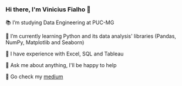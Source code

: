 ### Hi there, I'm Vinicius Fialho 👋

📚 I’m studying Data Engineering at PUC-MG

🌱 I’m currently learning Python and its data analysis' libraries (Pandas, NumPy, Matplotlib and Seaborn)

🎲 I have experience with Excel, SQL and Tableau

💬 Ask me about anything, I'll be happy to help

🔭 Go check my [medium](https://medium.com/@fialhov)


